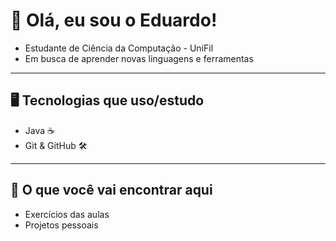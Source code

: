 # 👋 Olá, eu sou o Eduardo!

- Estudante de Ciência da Computação - UniFil
-  Em busca de aprender novas linguagens e ferramentas

---

## 🖥️ Tecnologias que uso/estudo
- Java ☕
- Git & GitHub 🛠️

---

## 📂 O que você vai encontrar aqui
- Exercícios das aulas
- Projetos pessoais 

